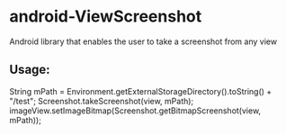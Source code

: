 android-ViewScreenshot
======================

Android library that enables the user to take a screenshot from any view

<h2>Usage:</h2>
String mPath = Environment.getExternalStorageDirectory().toString() + "/test";
Screenshot.takeScreenshot(view, mPath);
imageView.setImageBitmap(Screenshot.getBitmapScreenshot(view, mPath));
